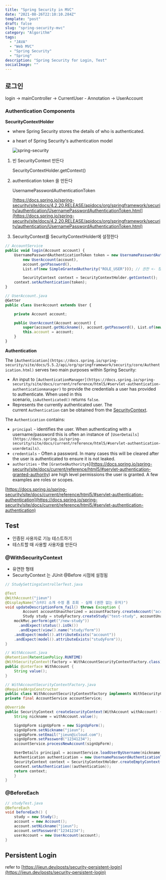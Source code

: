 ```yaml
---
title: "Spring Security in MVC"
date: "2021-08-26T22:10:10.284Z"
template: "post"
draft: false
slug: "spring-security-mvc"
category: "Algorithm"
tags:
  - "JAVA"
  - "Web MVC"
  - "Spring Security"
  - "Spring"
description: "Spring Security for Login, Test"
socialImage: ""
---
```


## 로그인

login → mainController → CurrentUser - Annotation → UserAccount

### Authentication Components

**SecurityContextHolder**

- where Spring Security stores the details of who is authenticated.
- a heart of Spring Security's authentication model

  ![spring-security](/media/spring_security.jpg)

1. 빈 SecurityContext 만든다

   SecurityContextHolder.getContext()

2. authentication token 을 만든다

   UsernamePasswordAuthenticationToken

   [https://docs.spring.io/spring-security/site/docs/4.2.20.RELEASE/apidocs/org/springframework/security/authentication/UsernamePasswordAuthenticationToken.html](https://docs.spring.io/spring-security/site/docs/4.2.20.RELEASE/apidocs/org/springframework/security/authentication/UsernamePasswordAuthenticationToken.html)

3. SecurityContext를 SecurityContextHolder에 설정한다

```jsx
// AccountService
public void login(Account account) {
    UsernamePasswordAuthenticationToken token = new UsernamePasswordAuthenticationToken(
        new UserAccount(account),
        account.getPassword(),
        List.of(new SimpleGrantedAuthority("ROLE_USER"))); // 권한 <- 정석 대로는 authenticationManager를 통해서 함

		SecurityContext context = SecurityContextHolder.getContext();
    context.setAuthentication(token);
}

// UserAccount.java
@Getter
public class UserAccount extends User {

    private Account account;

    public UserAccount(Account account) {
        super(account.getNickname(), account.getPassword(), List.of(new SimpleGrantedAuthority("ROLE_USER")));
        this.account = account;
    }
}
```

**Authentication**

The `[Authentication](https://docs.spring.io/spring-security/site/docs/5.5.2/api/org/springframework/security/core/Authentication.html)` serves two main purposes within Spring Security:

- An input to `[AuthenticationManager](https://docs.spring.io/spring-security/site/docs/current/reference/html5/#servlet-authentication-authenticationmanager)` to provide the credentials a user has provided to authenticate. When used in this scenario, `isAuthenticated()` returns `false`.
- Represents the currently authenticated user. The current `Authentication` can be obtained from the [SecurityContext](https://docs.spring.io/spring-security/site/docs/current/reference/html5/#servlet-authentication-securitycontext).

The `Authentication` contains:

- `principal` - identifies the user. When authenticating with a username/password this is often an instance of `[UserDetails](https://docs.spring.io/spring-security/site/docs/current/reference/html5/#servlet-authentication-userdetails)`.
- `credentials` - Often a password. In many cases this will be cleared after the user is authenticated to ensure it is not leaked.
- `authorities` - the `[GrantedAuthority`s](https://docs.spring.io/spring-security/site/docs/current/reference/html5/#servlet-authentication-granted-authority) are high level permissions the user is granted. A few examples are roles or scopes.

[https://docs.spring.io/spring-security/site/docs/current/reference/html5/#servlet-authentication-authentication](https://docs.spring.io/spring-security/site/docs/current/reference/html5/#servlet-authentication-authentication)

## Test

- 인증된 사용자로 기능 테스트하기
- 테스트할 때 사용할 사용자를 만든다

### @WithSecurityContext

- 유연한 형태
- SecurityContext 는 JUnit @Before 시점에 설정됨

```java
// StudySettingsControllerTest.java

@Test
@WithAccount("jieun")
@DisplayName("스터디 소개 수정 폼 조회 - 실패 (권한 없는 유저)")
void updateDescriptionForm_fail() throws Exception {
        Account accountUnauthorized = accountFactory.createAccount("accountUnauthorized");
        Study study = studyFactory.createStudy("test-study", accountUnauthorized);
	mockMvc.perform(get("/new-study"))
	  .andExpect(status().isOk())
	  .andExpect(view().name("study/form"))
    .andExpect(model().attributeExists("account"))
    .andExpect(model().attributeExists("studyForm"));
}
```

```java
// WithAccount.java
@Retention(RetentionPolicy.RUNTIME)
@WithSecurityContext(factory = WithAccountSecurityContextFactory.class)
public @interface WithAccount {
    String value();
}

// WithAccountSecurityContextFactory.java
@RequiredArgsConstructor
public class WithAccountSecurityContextFactory implements WithSecurityContextFactory<WithAccount> {
private final AccountService accountService;

@Override
public SecurityContext createSecurityContext(WithAccount withAccount) {
    String nickname = withAccount.value();

    SignUpForm signUpForm = new SignUpForm();
    signUpForm.setNickname("jieun");
    signUpForm.setEmail("jieun@icloud.com");
    signUpForm.setPassword("12341234");
    accountService.processNewAccount(signUpForm);

    UserDetails principal = accountService.loadUserByUsername(nickname);
    Authentication authentication = new UsernamePasswordAuthenticationToken(principal, principal.getPassword(), principal.getAuthorities());
    SecurityContext context = SecurityContextHolder.createEmptyContext();
    context.setAuthentication((authentication));
    return context;
	}
}
```

### @BeforeEach

```java
// studyTest.java
@BeforeEach
void beforeEach() {
    study = new Study();
    account = new Account();
    account.setNickname("jieun");
    account.setPassword("12341234");
    userAccount = new UserAccount(account);
}
```

## Persistent Login

refer to [https://jieun.dev/posts/security-persistent-login](https://jieun.dev/posts/security-persistent-login)
